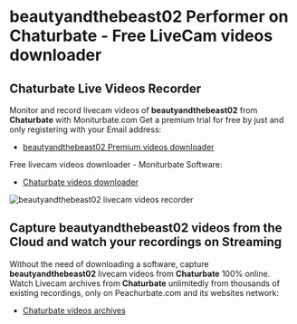 # beautyandthebeast02 Performer on Chaturbate - Free LiveCam videos downloader

## Chaturbate Live Videos Recorder

Monitor and record livecam videos of **beautyandthebeast02** from **Chaturbate** with Moniturbate.com
Get a premium trial for free by just and only registering with your Email address:
* [beautyandthebeast02 Premium videos downloader](https://moniturbate.com/request-demo-licence-key.html)

Free livecam videos downloader - Moniturbate Software:
* [Chaturbate videos downloader](https://moniturbate.com/moniturbate-download-software.html)

![beautyandthebeast02 livecam videos recorder](https://peachurnet.com/templates/moniturbate-software.png)


## Capture beautyandthebeast02 videos from the Cloud and watch your recordings on Streaming

Without the need of downloading a software, capture **beautyandthebeast02** livecam videos from **Chaturbate** 100% online.
Watch Livecam archives from **Chaturbate** unlimitedly from thousands of existing recordings, only on Peachurbate.com and its websites network:
* [Chaturbate videos archives](https://peachurnet.com/)